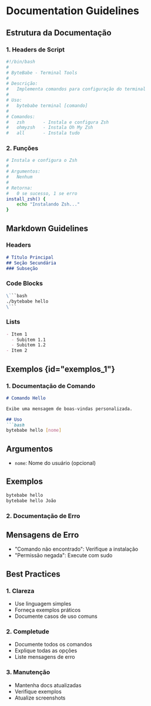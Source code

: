# Documentation Guidelines

## Estrutura da Documentação

### 1. Headers de Script
```bash
#!/bin/bash
#
# ByteBabe - Terminal Tools
# 
# Descrição:
#   Implementa comandos para configuração do terminal
#
# Uso:
#   bytebabe terminal [comando]
#
# Comandos:
#   zsh       - Instala e configura Zsh
#   ohmyzsh   - Instala Oh My Zsh
#   all       - Instala tudo
```

### 2. Funções
```bash
# Instala e configura o Zsh
#
# Argumentos:
#   Nenhum
#
# Retorna:
#   0 se sucesso, 1 se erro
install_zsh() {
    echo "Instalando Zsh..."
}
```

## Markdown Guidelines

### Headers
```markdown
# Título Principal
## Seção Secundária
### Subseção
```

### Code Blocks
```markdown
\```bash
./bytebabe hello
\```
```

### Lists
```markdown
- Item 1
  - Subitem 1.1
  - Subitem 1.2
- Item 2
```

## Exemplos {id="exemplos_1"}

### 1. Documentação de Comando
```markdown
# Comando Hello

Exibe uma mensagem de boas-vindas personalizada.

## Uso
```bash
bytebabe hello [nome]
```

## Argumentos
- `nome`: Nome do usuário (opcional)

## Exemplos

```bash
bytebabe hello
bytebabe hello João
```

### 2. Documentação de Erro

## Mensagens de Erro

- "Comando não encontrado": Verifique a instalação
- "Permissão negada": Execute com sudo

## Best Practices

### 1. Clareza
- Use linguagem simples
- Forneça exemplos práticos
- Documente casos de uso comuns

### 2. Completude
- Documente todos os comandos
- Explique todas as opções
- Liste mensagens de erro

### 3. Manutenção
- Mantenha docs atualizadas
- Verifique exemplos
- Atualize screenshots
